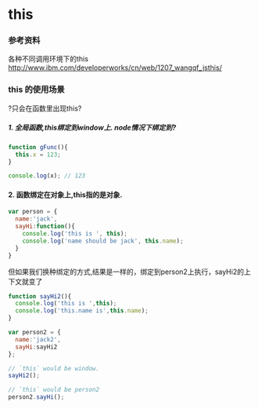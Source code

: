 # this

### 参考资料

各种不同调用环境下的this
http://www.ibm.com/developerworks/cn/web/1207_wangqf_jsthis/

### this 的使用场景

?只会在函数里出现this?

##### 1. 全局函数,this绑定到window上. node情况下绑定到?

````js
function gFunc(){
  this.x = 123;
}

console.log(x); // 123
````

#### 2. 函数绑定在对象上,this指的是对象.

````js
var person = {
  name:'jack',
  sayHi:function(){
    console.log('this is ', this);
    console.log('name should be jack', this.name);
  }
}
````

但如果我们换种绑定的方式,结果是一样的，绑定到person2上执行，sayHi2的上下文就变了

````js
function sayHi2(){
  console.log('this is ',this);
  console.log('this.name is',this.name);
}

var person2 = {
  name:'jack2',
  sayHi:sayHi2
};

// `this` would be window.
sayHi2();

// `this` would be person2
person2.sayHi();
````
